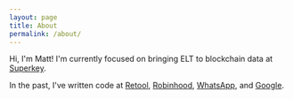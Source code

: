 ```yaml
---
layout: page
title: About
permalink: /about/
---
```


Hi, I'm Matt! I'm currently focused on bringing ELT to blockchain data at [Superkey](https://github.com/superkeyio).

In the past, I've written code at [Retool](https://retool.com/), [Robinhood](https://robinhood.com/us/en/), [WhatsApp](https://www.whatsapp.com/), and [Google](https://www.google.com/). 
